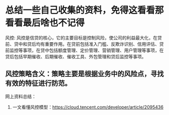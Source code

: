 # 总结一些自己收集的资料，免得这看看那看看最后啥也不记得

风控:
风控是信贷的核心，它的主要目标是控制风险，使公司的利益最大化，在贷前、贷中和贷后均有重要作用。在贷前包括准入门槛、反欺诈识别、信用评估、贷前监控等事项，在贷中包括额度管理、定价管理、营销管理、用户管理等事项，在贷后包括早期催收、后期催收、催收工具、外包管理和贷后监控等事项。

## 风控策略含义：策略主要是根据业务中的风险点，寻找有效的特征进行防范。


网上资料总结：
1. 一文看懂风控模型：https://cloud.tencent.com/developer/article/2095436
